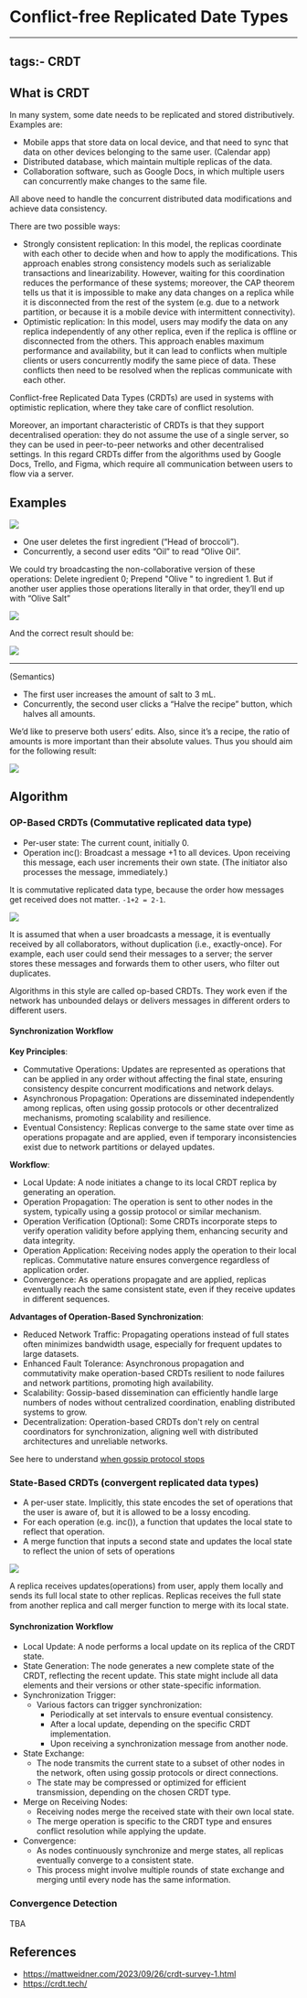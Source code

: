 # Conflict-free Replicated Date Types

---
tags:- CRDT
---

## What is CRDT

In many system, some date needs to be replicated and stored distributively. Examples are:

* Mobile apps that store data on local device, and that need to sync that data on other devices belonging to the same
  user. (Calendar app)
* Distributed database, which maintain multiple replicas of the data.
* Collaboration software, such as Google Docs, in which multiple users can concurrently make changes to the same file.

All above need to handle the concurrent distributed data modifications and achieve data consistency.

There are two possible ways:

* Strongly consistent replication: In this model, the replicas coordinate with each other to decide when and how to
  apply the modifications. This approach enables strong consistency models such as serializable transactions and
  linearizability. However, waiting for this coordination reduces the performance of these systems; moreover, the CAP
  theorem tells us that it is impossible to make any data changes on a replica while it is disconnected from the rest of
  the system (e.g. due to a network partition, or because it is a mobile device with intermittent connectivity).
* Optimistic replication: In this model, users may modify the data on any replica independently of any other replica,
  even if the replica is offline or disconnected from the others. This approach enables maximum performance and
  availability, but it can lead to conflicts when multiple clients or users concurrently modify the same piece of data.
  These conflicts then need to be resolved when the replicas communicate with each other.

Conflict-free Replicated Data Types (CRDTs) are used in systems with optimistic replication, where they take care of
conflict resolution.

Moreover, an important characteristic of CRDTs is that they support decentralised operation: they do not assume the use
of a single server, so they can be used in peer-to-peer networks and other decentralised settings. In this regard CRDTs
differ from the algorithms used by Google Docs, Trello, and Figma, which require all communication between users to flow
via a server.

## Examples

![](resources/example-1.png)

* One user deletes the first ingredient (“Head of broccoli”).
* Concurrently, a second user edits “Oil” to read “Olive Oil”.

We could try broadcasting the non-collaborative version of these operations: Delete ingredient 0; Prepend "Olive " to
ingredient 1. But if another user applies those operations literally in that order, they’ll end up with “Olive Salt”

![](resources/example-2.png)

And the correct result should be:

![](resources/example-3.png)

---

(Semantics)

* The first user increases the amount of salt to 3 mL.
* Concurrently, the second user clicks a “Halve the recipe” button, which halves all amounts.

We’d like to preserve both users’ edits. Also, since it’s a recipe, the ratio of amounts is more important than their
absolute values. Thus you should aim for the following result:

![](resources/example-4.png)

## Algorithm

### OP-Based CRDTs (Commutative replicated data type)

* Per-user state: The current count, initially 0.
* Operation inc(): Broadcast a message +1 to all devices. Upon receiving this message, each user increments their own
  state. (The initiator also processes the message, immediately.)

It is commutative replicated data type, because the order how messages get received does not matter. `-1+2 = 2-1`.

![](resources/op-based-crdt.png)

It is assumed that when a user broadcasts a message, it is eventually received by all collaborators, without duplication
(i.e., exactly-once). For example, each user could send their messages to a server; the server stores these messages and
forwards them to other users, who filter out duplicates.

Algorithms in this style are called op-based CRDTs. They work even if the network has unbounded delays or delivers
messages in different orders to different users.

#### Synchronization Workflow

**Key Principles**:

* Commutative Operations: Updates are represented as operations that can be applied in any order without affecting the
  final state, ensuring consistency despite concurrent modifications and network delays.
* Asynchronous Propagation: Operations are disseminated independently among replicas, often using gossip protocols or
  other decentralized mechanisms, promoting scalability and resilience.
* Eventual Consistency: Replicas converge to the same state over time as operations propagate and are applied, even if
  temporary inconsistencies exist due to network partitions or delayed updates.

**Workflow**:

* Local Update: A node initiates a change to its local CRDT replica by generating an operation.
* Operation Propagation: The operation is sent to other nodes in the system, typically using a gossip protocol or
  similar mechanism.
* Operation Verification (Optional): Some CRDTs incorporate steps to verify operation validity before applying them,
  enhancing security and data integrity.
* Operation Application: Receiving nodes apply the operation to their local replicas. Commutative nature ensures
  convergence regardless of application order.
* Convergence: As operations propagate and are applied, replicas eventually reach the same consistent state, even if
  they receive updates in different sequences.

**Advantages of Operation-Based Synchronization**:

* Reduced Network Traffic: Propagating operations instead of full states often minimizes bandwidth usage, especially for
  frequent updates to large datasets.
* Enhanced Fault Tolerance: Asynchronous propagation and commutativity make operation-based CRDTs resilient to node
  failures and network partitions, promoting high availability.
* Scalability: Gossip-based dissemination can efficiently handle large numbers of nodes without centralized coordination,
  enabling distributed systems to grow.
* Decentralization: Operation-based CRDTs don't rely on central coordinators for synchronization, aligning well with
  distributed architectures and unreliable networks.

See here to understand [when gossip protocol stops](../something-about-gossip-protocols/readme.md#when-does-gossip-protocol-stops)

### State-Based CRDTs (convergent replicated data types)

* A per-user state. Implicitly, this state encodes the set of operations that the user is aware of, but it is allowed to
  be a lossy encoding.
* For each operation (e.g. inc()), a function that updates the local state to reflect that operation.
* A merge function that inputs a second state and updates the local state to reflect the union of sets of operations

![](resources/state-based-merger.png)

A replica receives updates(operations) from user, apply them locally and sends its full local state to other replicas.
Replicas receives the full state from another replica and call merger function to merge with its local state.

#### Synchronization Workflow

* Local Update: A node performs a local update on its replica of the CRDT state.
* State Generation: The node generates a new complete state of the CRDT, reflecting the recent update. This state might
  include all data elements and their versions or other state-specific information.
* Synchronization Trigger:
  * Various factors can trigger synchronization:
    * Periodically at set intervals to ensure eventual consistency.
    * After a local update, depending on the specific CRDT implementation.
    * Upon receiving a synchronization message from another node.
* State Exchange:
  * The node transmits the current state to a subset of other nodes in the network, often using gossip protocols or
    direct connections.
  * The state may be compressed or optimized for efficient transmission, depending on the chosen CRDT type.
* Merge on Receiving Nodes:
  * Receiving nodes merge the received state with their own local state.
  * The merge operation is specific to the CRDT type and ensures conflict resolution while applying the update.
* Convergence:
  * As nodes continuously synchronize and merge states, all replicas eventually converge to a consistent state.
  * This process might involve multiple rounds of state exchange and merging until every node has the same information.

### Convergence Detection

TBA

## References

* <https://mattweidner.com/2023/09/26/crdt-survey-1.html>
* <https://crdt.tech/>